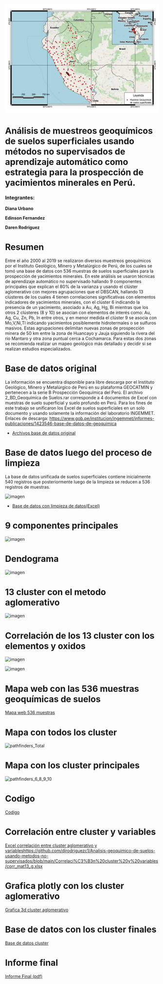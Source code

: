 ![](https://github.com/djrodriguezc1/Analisis-geoquimico-de-suelos-usando-metodos-no-supervisados/blob/main/suelos_peru.png)

# Análisis de muestreos geoquímicos de suelos superficiales usando métodos no supervisados de aprendizaje automático como estrategia para la prospección de yacimientos minerales en Perú.

### Integrantes: 

**Diana Urbano**

**Edinson Fernandez**

**Daren Rodríguez**

# Resumen

Entre el año 2000 al 2019 se realizaron diversos muestreos geoquímicos por el Instituto Geológico, Minero y Metalúrgico de Perú, de los cuales se tomó una base de datos con 536 muestras de suelos superficiales para la prospección de yacimientos minerales.
En este análisis se usaron técnicas de aprendizaje automático no supervisado hallando 9 componentes principales que explican el 80% de la varianza y usando el clúster aglomerativo con mejores agrupaciones que el DBSCAN, hallando 13 clústeres de los cuales 4 tienen correlaciones significativas con elementos indicadores de yacimientos minerales, con el clúster 6 indicando la presencia de un yacimiento, asociado a Au, Ag, Hg, Bi mientras que los otros 2 clústeres (8 y 10) se asocian con elementos de interés como: Au, Ag, Cu, Zn, Pb, In entre otros, y en menor medida el clúster 9 se asocia con Mo,V,Ni,Tl indicando yacimientos posiblemente hidrotermales o se sulfuros masivos. Estas agrupaciones delimitan nuevas zonas de prospección minera de 50 km entre la zona de Huancayo y Jauja siguiendo la rivera del rio Mantaro y otra zona puntual cerca a Cochamarca. Para estas dos zonas se recomienda realizar un mapeo geológico más detallado y decidir si se realizan estudios especializados.

# Base de datos original

La información se encuentra disponible para libre descarga por el Instituto Geológico, Minero y Metalúrgico de Perú en su plataforma GEOCATMIN y pertenecen a la serie B Prospección Geoquímica del Perú.
El archivo 2_BD_Geoquímica de Suelos.rar corresponde a 4 documentos de Excel con muestras de suelo superficial y suelo profundo en Perú. Para los fines de este trabajo se unificaron los Excel de suelos superficiales en un solo documento y usando solamente la información del laboratorio INGEMMET.
Enlaces de descarga: 
https://www.gob.pe/institucion/ingemmet/informes-publicaciones/1423546-base-de-datos-de-geoquimica

* [Archivos base de datos original](https://github.com/djrodriguezc1/Analisis-geoquimico-de-suelos-usando-metodos-no-supervisados/blob/main/Bases%20de%20datos/2_BD_Geoqu%C3%ADmica%20de%20Suelos.rar.rar)

# Base de datos luego del proceso de limpieza

La base de datos unificada de suelos superficiales contiene inicialmente 540 registros que posteriormente luego de la limpieza se reducen a 536 registros de muestras.

![imagen](https://user-images.githubusercontent.com/92902914/192127813-ba3f33d1-f085-4a5c-ab98-9e6642bc77b8.png)

* [Base de datos con limpieza de datos(Excel)](https://github.com/djrodriguezc1/Analisis-geoquimico-de-suelos-usando-metodos-no-supervisados/blob/main/Bases%20de%20datos/Base_suelos_limpia.xlsx)

# 9 componentes principales 

![imagen](https://user-images.githubusercontent.com/92902914/192127369-a748780b-5631-4f2a-88ea-0c1fbbc78021.png)

# Dendograma

![imagen](https://user-images.githubusercontent.com/92902914/192127386-b433b746-4318-47e2-b25c-738cb6007338.png)


# 13 cluster con el metodo aglomerativo

![imagen](https://user-images.githubusercontent.com/92902914/192127592-8be93915-41b7-4837-972e-245fe231c7ec.png)


# Correlación de los 13 cluster con los elementos y oxidos

![imagen](https://user-images.githubusercontent.com/92902914/192127328-a6f49425-4376-42fb-8073-9f05f3d87985.png)

![imagen](https://user-images.githubusercontent.com/92902914/192127643-16b740fc-1b3b-457a-90b8-a828bb1b6f6c.png)


# Mapa web con las 536 muestras geoquímicas de suelos

[Mapa web 536 muestras](https://djrodriguezc1.github.io/Mapa-geoquimico-suelos-Per-/)

# Mapa con todos los cluster

![pathfinders_Total](https://user-images.githubusercontent.com/92902914/192126964-e519b518-fa13-4e46-86a5-ac420be1f990.png)


# Mapa con los cluster principales

![pathfinders_6_8_9_10](https://user-images.githubusercontent.com/92902914/192127060-ea9b3926-f0b7-49a0-8e5d-db3db8ededca.png)

# Codigo

[Codigo](https://github.com/djrodriguezc1/Analisis-geoquimico-de-suelos-usando-metodos-no-supervisados/blob/main/Codigo/suelos_p.ipynb)

# Correlación entre cluster y variables

[Excel correlación entre cluster aglomerativo y variables]()https://github.com/djrodriguezc1/Analisis-geoquimico-de-suelos-usando-metodos-no-supervisados/blob/main/Correlaci%C3%B3n%20cluster%20y%20variables/corr_mat13_g.xlsx

# Grafica plotly con los cluster aglomerativo 

[Grafica 3d cluster aglomerativo](https://github.com/djrodriguezc1/Analisis-geoquimico-de-suelos-usando-metodos-no-supervisados/blob/main/Graficas%203d%20cluster/agglom13.html)


# Base de datos con los cluster finales

[Base de datos cluster](https://github.com/djrodriguezc1/Analisis-geoquimico-de-suelos-usando-metodos-no-supervisados/blob/main/Base%20de%20datos%20final/base_clusters13_n.xlsx)

# Informe final

[Informe Final (pdf)](https://github.com/djrodriguezc1/Analisis-geoquimico-de-suelos-usando-metodos-no-supervisados/blob/main/Informe%20Final/Informe_final_grupo_8.pdf
)
